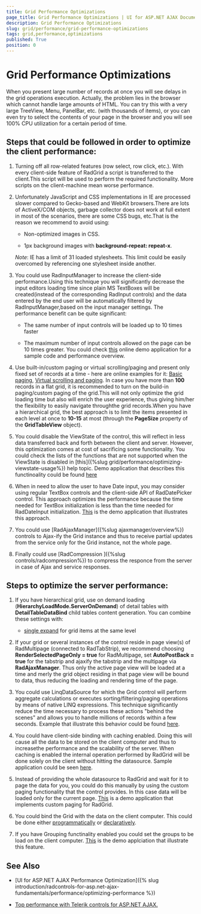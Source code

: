```yaml
---
title: Grid Performance Optimizations
page_title: Grid Performance Optimizations | UI for ASP.NET AJAX Documentation
description: Grid Performance Optimizations
slug: grid/performance/grid-performance-optimizations
tags: grid,performance,optimizations
published: True
position: 0
---
```


# Grid Performance Optimizations


When you present large number of records at once you will see delays in the grid operations execution. Actually, the problem lies in the browser	which cannot handle large amounts of HTML.	You can try this with a very large TreeView, Menu, PanelBar, etc. (with thousands of items),	or you can even try to select the contents of your page in the browser and you will see 100% CPU utilization for a certain period of time.

## Steps that could be followed in order to optimize the client performance:

1. Turning off all row-related features (row select, row click, etc.). With every client-side feature of RadGrid a script is transferred to the client.This script will be used to perform the required functionality. More scripts on the client-machine mean worse performance.

2. Unfortunately JavaScript and CSS implementations in IE are processed slower compared to Gecko-based and WebKit browsers.There are lots of ActiveX/COM objects, garbage collector does not work at full extent in most of the scenarios, there are some CSS bugs, etc.That is the reason we recommend to avoid using:

	* Non-optimized images in CSS.

	* 1px background images with **background-repeat: repeat-x**.

	_Note_: IE has a limit of 31 loaded stylesheets. This limit could be easily overcomed by referencing one stylesheet inside another.

3. You could use RadInputManager to increase the client-side performance.Using this technique you will significantly decrease the input editors loading time since plain MS TextBoxes will be created(instead of the corresponding RadInput controls) and the data entered by the end user will be automatically filtered by RadInputManager,based on the input manager settings. The performance benefit can be quite significant:

	* The same number of input controls will be loaded up to 10 times faster

	* The maximum number of input controls allowed on the page can be 10 times greater. You could check [this](https://demos.telerik.com/aspnet-ajax/input/examples/radinputmanager/dynamicinputfiltersettings/defaultcs.aspx?product=grid) online demo application for a sample code and performance overview.

4. Use built-in/custom paging or virtual scrolling/paging and present only fixed set of records at a time - here are online examples for it: [Basic paging]( https://demos.telerik.com/aspnet-ajax/grid/examples/generalfeatures/paging/defaultcs.aspx	), [Virtual scrolling and paging]( https://demos.telerik.com/aspnet-ajax/grid/examples/client/virtualscrollpaging/defaultcs.aspx	). In case you have more than **100** records in a flat grid, it is recommended to turn on the build-in paging/custom paging of the grid.This will not only optimize the grid loading time but also will enrich the user experience, thus giving him/her the flexibility to easily navigate throughthe grid records.When you have a hierarchical grid, the best approach is to limit the items presented in each level at once to **10-15** at most (through the **PageSize** property of the **GridTableView** object).

5. You could disable the ViewState of the control, this will reflect in less data transferred back and forth between the client and server. However, this optimization comes at cost of sacrificing some functionality. You could check the lists of the functions that are not supported when the ViewState is disabled in [this]({%slug grid/performance/optimizing-viewstate-usage%}) help topic. Demo application that describes this functinoality could be found [here](https://demos.telerik.com/aspnet-ajax/grid/examples/programming/viewstate/defaultcs.aspx)

6. When in need to allow the user to have Date input, you may consider using regular TextBox controls and the client-side API of RadDatePicker control. This approach optimizes the performance because the time needed for TextBox initialization is less than the time needed for RadDateInput initialization. [This](https://demos.telerik.com/aspnet-ajax/calendar/examples/datepicker/shareddatepicker/defaultcs.aspx?product=grid) is the demo application that illustrates this approach.

7. You could use [RadAjaxManager]({%slug ajaxmanager/overview%}) controls to Ajax-ify the Grid instance and thus to receive partial updates from the service only for the Grid instance, not the whole page.

8. Finally could use [RadCompression ]({%slug controls/radcompression%}) to compress the responce from the server in case of Ajax and service responses.

## Steps to optimize the server performance:

1. If you have hierarchical grid, use on demand loading (**HierarchyLoadMode.ServerOnDemand**) of detail tables with **DetailTableDataBind** child tables content generation. You can combine these settings with:

	* [single expand](https://www.telerik.com/help/aspnet-ajax/grid-single-expand-in-hierarchical-grid.html) for grid items at the same level

2. If your grid or several instances of the control reside in page view(s) of RadMultipage (connected to RadTabStrip), we recommend choosing **RenderSelectedPageOnly = true** for RadMultipage, set **AutoPostBack = true** for the tabstrip and ajaxify the tabstrip and the multipage via **RadAjaxManager**. Thus only the active page view will be loaded at a time and merly the grid object residing in that page view will be bound to data, thus reducing the loading and rendering time of the page.

3. You could use LinqDataSource for which the Grid control will perform aggregate calculations or executes sorting/filtering/paging operations by means of native LINQ expressions. This technique significantly reduce the time necessary to process these actions "behind the scenes" and allows you to handle millions of records within a few seconds. Example that illustrate this behavior could be found [here](https://demos.telerik.com/aspnet-ajax/grid/examples/performance/linq/defaultcs.aspx).

4. You could have client-side binding with caching enabled. Doing this will cause all the data to be stored on the client computer and thus to increasethe performance and the scalability of the server. When caching is enabled the internal operation performed by RadGrid will be done solely on the client without hitting the datasource. Sample application could be seen [here](https://demos.telerik.com/aspnet-ajax/grid/examples/client/caching/defaultcs.aspx).

5. Instead of providing the whole datasource to RadGrid and wait for it to page the data for you, you could do this manually by using the custom paging functionality that the control provides. In this case data will be loaded only for the current page. [This](https://demos.telerik.com/aspnet-ajax/grid/examples/programming/custompaging/defaultcs.aspx) is a demo application that implements custom paging for RadGrid.

6. You could bind the Grid with the data on the client computer. This could be done either [programmatically]( https://demos.telerik.com/aspnet-ajax/grid/examples/client/databinding/defaultcs.aspx	) or [declaratively]( https://demos.telerik.com/aspnet-ajax/grid/examples/client/declarativedatabinding/defaultcs.aspx	).

7. If you have Grouping functinality enabled you could set the groups to be load on the client computer. [This]( https://demos.telerik.com/aspnet-ajax/grid/examples/groupby/grouploadmodeclient/defaultcs.aspx	) is the demo applciation that illustrate this feature.

## See Also

 * [UI for ASP.NET AJAX Performance Optimization]({% slug introduction/radcontrols-for-asp.net-ajax-fundamentals/performance/optimizing-performance %})

 * [Top performance with Telerik controls for ASP.NET AJAX.](https://www.telerik.com/aspnet-ajax/tech-sheets/top-performance)
